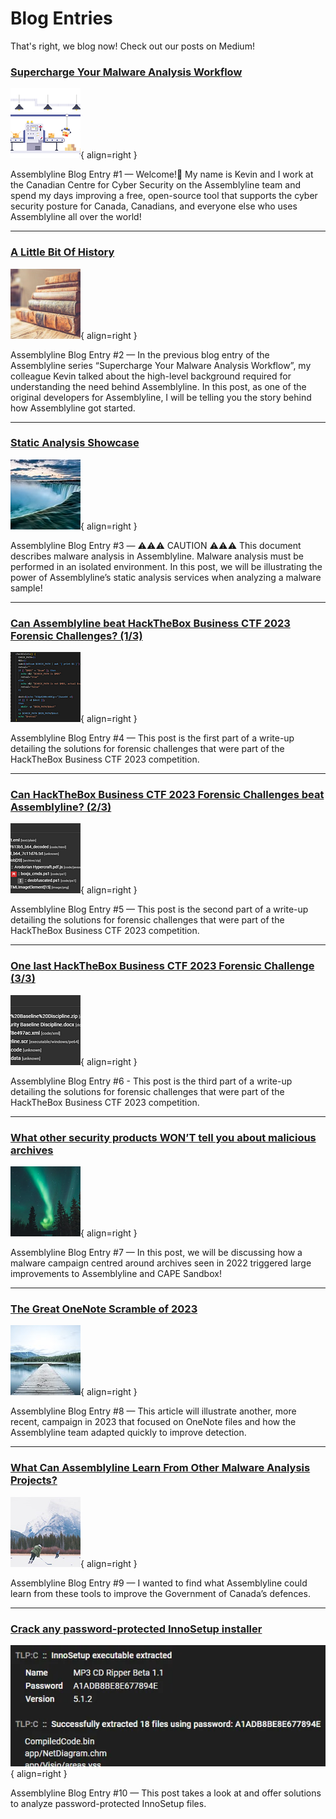 # Blog Entries
That's right, we blog now! Check out our posts on Medium!

### [Supercharge Your Malware Analysis Workflow](https://medium.com/@kevin.hardy-cooper/supercharge-your-malware-analysis-workflow-b7e2b08c2fc9)

![Supercharge Your Malware Analysis Workflow](images/blog1.png){ align=right }

Assemblyline Blog Entry #1 — Welcome!👋 My name is Kevin and I work at the Canadian Centre for Cyber Security on the Assemblyline team and spend my days improving a free, open-source tool that supports the cyber security posture for Canada, Canadians, and everyone else who uses Assemblyline all over the world!

---

### [A Little Bit Of History](https://medium.com/@steve.garon/a-little-bit-of-history-b9383f90602)

![A Little Bit Of History](images/blog2.png){ align=right }

Assemblyline Blog Entry #2 —  In the previous blog entry of the Assemblyline series “Supercharge Your Malware Analysis Workflow”, my colleague Kevin talked about the high-level background required for understanding the need behind Assemblyline. In this post, as one of the original developers for Assemblyline, I will be telling you the story behind how Assemblyline got started.

---

### [Static Analysis Showcase](https://medium.com/@kevin.hardy-cooper/static-analysis-showcase-13f9224cbbc)

![Static Analysis Showcase](images/blog3.jpg){ align=right }

Assemblyline Blog Entry #3 — ⚠️⚠️⚠️ CAUTION ⚠️⚠️⚠️ This document describes malware analysis in Assemblyline. Malware analysis must be performed in an isolated environment. In this post, we will be illustrating the power of Assemblyline’s static analysis services when analyzing a malware sample!

---

### [Can Assemblyline beat HackTheBox Business CTF 2023 Forensic Challenges? (1/3)](https://medium.com/@gdesmar/hackthebox-business-ctf-2023-forensic-challenges-1-3-13248862a380)

![Can Assemblyline beat HackTheBox Business CTF 2023 Forensic Challenges?](images/blog4.png){ align=right }

Assemblyline Blog Entry #4 — This post is the first part of a write-up detailing the solutions for forensic challenges that were part of the HackTheBox Business CTF 2023 competition.

---

### [Can HackTheBox Business CTF 2023 Forensic Challenges beat Assemblyline? (2/3)](https://medium.com/@gdesmar/hackthebox-business-ctf-2023-forensic-challenges-2-3-224c83cac72f)

![Can HackTheBox Business CTF 2023 Forensic Challenges beat Assemblyline?](images/blog5.png){ align=right }

Assemblyline Blog Entry #5 — This post is the second part of a write-up detailing the solutions for forensic challenges that were part of the HackTheBox Business CTF 2023 competition.

---

### [One last HackTheBox Business CTF 2023 Forensic Challenge (3/3)](https://medium.com/@gdesmar/hackthebox-business-ctf-2023-forensic-challenges-3-3-d05b026062c0)

![One last HackTheBox Business CTF 2023 Forensic Challenge](images/blog6.png){ align=right }

Assemblyline Blog Entry #6 - This post is the third part of a write-up detailing the solutions for forensic challenges that were part of the HackTheBox Business CTF 2023 competition.

---

### [What other security products WON’T tell you about malicious archives](https://medium.com/@kevin.hardy-cooper/what-other-security-products-wont-tell-you-about-malicious-archives-5d5704f96da7)

![What other security products WON’T tell you about malicious archives](images/blog7.png){ align=right }

Assemblyline Blog Entry #7 — In this post, we will be discussing how a malware campaign centred around archives seen in 2022 triggered large improvements to Assemblyline and CAPE Sandbox!

---

### [The Great OneNote Scramble of 2023](https://medium.com/@kevin.hardy-cooper/the-great-onenote-scramble-of-2023-6fa2ee4a32ad)

![The Great OneNote Scramble of 2023](images/blog8.png){ align=right }

Assemblyline Blog Entry #8 — This article will illustrate another, more recent, campaign in 2023 that focused on OneNote files and how the Assemblyline team adapted quickly to improve detection.

---

### [What Can Assemblyline Learn From Other Malware Analysis Projects?](https://medium.com/@kevin.hardy-cooper/what-can-assemblyline-learn-from-other-malware-analysis-projects-d5e189462349)

![What Can Assemblyline Learn From Other Malware Analysis Projects?](images/blog9.png){ align=right }

Assemblyline Blog Entry #9 — I wanted to find what Assemblyline could learn from these tools to improve the Government of Canada’s defences.

---

### [Crack any password-protected InnoSetup installer](https://medium.com/@gdesmar/crack-any-password-protected-innosetup-installer-5daabb52dbfb)

![Crack any password-protected InnoSetup installer](images/blog10.png){ align=right }

Assemblyline Blog Entry #10 — This post takes a look at and offer solutions to analyze password-protected InnoSetup files.

